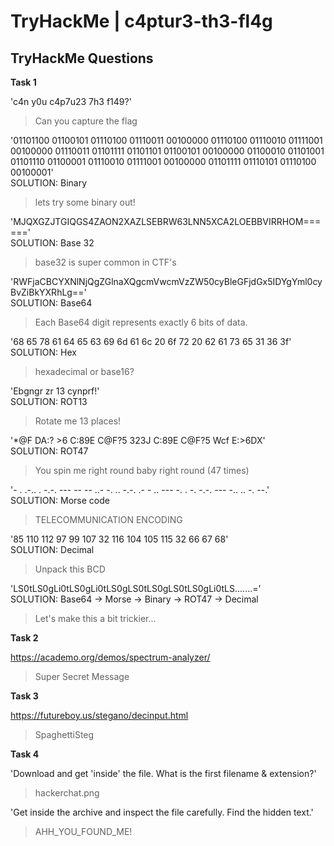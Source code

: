 # TryHackMe | c4ptur3-th3-fl4g


  
## TryHackMe Questions

**Task 1**

'c4n y0u c4p7u23 7h3 f149?'
> Can you capture the flag

'01101100 01100101 01110100 01110011 00100000 01110100 01110010 01111001 00100000 01110011 
01101111 01101101 01100101 00100000 01100010 01101001 01101110 01100001 01110010 01111001 00100000 01101111 01110101 01110100 00100001'\
SOLUTION: Binary
> lets try some binary out!

'MJQXGZJTGIQGS4ZAON2XAZLSEBRW63LNN5XCA2LOEBBVIRRHOM======'\
SOLUTION: Base 32
> base32 is super common in CTF's

'RWFjaCBCYXNlNjQgZGlnaXQgcmVwcmVzZW50cyBleGFjdGx5IDYgYml0cyBvZiBkYXRhLg=='\
SOLUTION: Base64
> Each Base64 digit represents exactly 6 bits of data.

'68 65 78 61 64 65 63 69 6d 61 6c 20 6f 72 20 62 61 73 65 31 36 3f'\
SOLUTION: Hex
> hexadecimal or base16?

'Ebgngr zr 13 cynprf!'\
SOLUTION: ROT13
> Rotate me 13 places!

'*@F DA:? >6 C:89E C@F?5 323J C:89E C@F?5 Wcf E:>6DX'\
SOLUTION: ROT47
> You spin me right round baby right round (47 times)

'- . .-.. . -.-. --- -- -- ..- -. .. -.-. .- - .. --- -.
. -. -.-. --- -.. .. -. --.'\
SOLUTION: Morse code
>TELECOMMUNICATION  ENCODING  

'85 110 112 97 99 107 32 116 104 105 115 32 66 67 68'\
SOLUTION: Decimal
> Unpack this BCD

'LS0tLS0gLi0tLS0gLi0tLS0gLS0tLS0gLS0tLS0gLi0tLS.......='\
SOLUTION: Base64 -> Morse -> Binary -> ROT47 -> Decimal
> Let's make this a bit trickier...

**Task 2**

https://academo.org/demos/spectrum-analyzer/
> Super Secret Message

**Task 3**

https://futureboy.us/stegano/decinput.html
> SpaghettiSteg

**Task 4**

'Download and get 'inside' the file. What is the first filename & extension?'
> hackerchat.png

'Get inside the archive and inspect the file carefully. Find the hidden text.'
> AHH_YOU_FOUND_ME!
